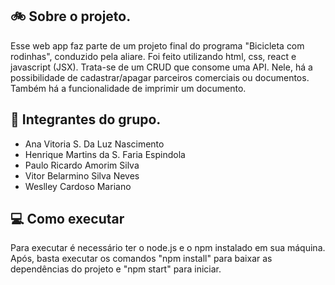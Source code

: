 ## 🚲 Sobre o projeto.

Esse web app faz parte de um projeto final do programa "Bicicleta com rodinhas",
conduzido pela aliare. Foi feito utilizando html, css, react e javascript (JSX).
Trata-se de um CRUD que consome uma API. Nele, há a possibilidade de
cadastrar/apagar parceiros comerciais ou documentos. Também há a funcionalidade
de imprimir um documento.

## 👥 Integrantes do grupo.

* Ana Vitoria S. Da Luz Nascimento 
* Henrique Martins da S. Faria Espindola 
* Paulo Ricardo Amorim Silva 
* Vitor Belarmino Silva Neves 
* Weslley Cardoso Mariano

## 💻 Como executar

Para executar é necessário ter o node.js e o npm instalado em sua máquina. Após,
basta executar os comandos "npm install" para baixar as dependências do projeto
e "npm start" para iniciar.
